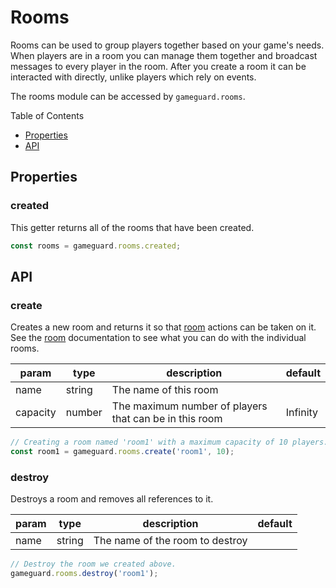 # Rooms

Rooms can be used to group players together based on your game's needs. When players are in a room you can manage them together and broadcast messages to every player in the room. After you create a room it can be interacted with directly, unlike players which rely on events.

The rooms module can be accessed by `gameguard.rooms`.

Table of Contents

- [Properties](#properties)
- [API](#api)

## **Properties**

### **created**

This getter returns all of the rooms that have been created.

```js
const rooms = gameguard.rooms.created;
```

## **API**

### **create**

Creates a new room and returns it so that [room](./room.md) actions can be taken on it. See the [room](./room.md) documentation to see what you can do with the individual rooms.

| param    	| type   	| description                                            	| default  	|
|----------	|--------	|--------------------------------------------------------	|----------	|
| name     	| string 	| The name of this room                                  	|          	|
| capacity 	| number 	| The maximum number of players that can be in this room 	| Infinity 	|

```js
// Creating a room named 'room1' with a maximum capacity of 10 players.
const room1 = gameguard.rooms.create('room1', 10);
```

### **destroy**

Destroys a room and removes all references to it.

| param 	| type   	| description                     	| default 	|
|-------	|--------	|---------------------------------	|---------	|
| name  	| string 	| The name of the room to destroy 	|         	|

```js
// Destroy the room we created above.
gameguard.rooms.destroy('room1');
```